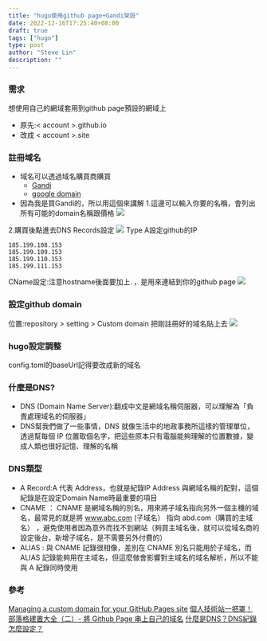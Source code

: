 ```yaml
---
title: "hugo使用github page+Gandi架設"
date: 2022-12-16T17:25:40+08:00
draft: true
tags: ["hugo"]
type: post
author: "Steve Lin"
description: ""
---
```



### 需求
想使用自己的網域套用到github page預設的網域上
- 原先:< account >.github.io
- 改成 < account >.site

### 註冊域名
- 域名可以透過域名購買商購買
    - [Gandi](https://www.gandi.net/en)
    - [google domain](https://domains.google/) 
- 因為我是買Gandi的，所以用這個來講解
1.這邊可以輸入你要的名稱，會列出所有可能的domain名稱跟價格
![](https://miro.medium.com/max/1400/0*57a9XnpMkfm00MkS.webp)

2.購買後點進去DNS Records設定
![](https://imgur.com/YQ60scC.jpg)
Type A設定github的IP
```
185.199.108.153
185.199.109.153
185.199.110.153
185.199.111.153
```
CName設定:注意hostname後面要加上`.`，是用來連結到你的github page
![](https://imgur.com/LLHTr1L.jpg)

### 設定github domain
位置:repository > setting > Custom domain
把剛註冊好的域名貼上去
![](https://imgur.com/XQoFjvA.jpg)

### hugo設定調整
config.toml的baseUrl記得要改成新的域名

### 什麼是DNS?
- DNS (Domain Name Server):翻成中文是網域名稱伺服器，可以理解為「負責處理域名的伺服器」
- DNS幫我們做了一些事情，DNS 就像生活中的地政事務所這樣的管理單位，透過幫每個 IP 位置取個名字，把這些原本只有電腦能夠理解的位置數據，變成人類也很好記憶、理解的名稱
### DNS類型
- A Record:A 代表 Address，也就是紀錄IP Address 與網域名稱的配對，這個紀錄是在設定Domain Name時最重要的項目
- CNAME ： CNAME 是網域名稱的別名，用來將子域名指向另外一個主機的域名，最常見的就是將 www.abc.com (子域名） 指向 abd.com（購買的主域名） ，避免使用者因為意外而找不到網站（夠買主域名後，就可以從域名商的設定後台，新增子域名，是不需要另外付費的）
- ALIAS : 與 CNAME 記錄很相像，差別在 CNAME 別名只能用於子域名，而 ALIAS 記錄能夠用在主域名，但這麼做會影響對主域名的域名解析，所以不能與 A 紀錄同時使用
### 參考
[Managing a custom domain for your GitHub Pages site](https://docs.github.com/en/pages/configuring-a-custom-domain-for-your-github-pages-site/managing-a-custom-domain-for-your-github-pages-site#configuring-an-apex-domain)
[個人技術站一把罩！部落格建置大全（二）- 將 Github Page 串上自己的域名](https://medium.com/%E5%89%8D%E7%AB%AF%E5%AF%A6%E5%8A%9B%E4%B8%89%E6%98%8E%E6%B2%BB/%E5%80%8B%E4%BA%BA%E6%8A%80%E8%A1%93%E7%AB%99%E4%B8%80%E6%8A%8A%E7%BD%A9-%E9%83%A8%E8%90%BD%E6%A0%BC%E5%BB%BA%E7%BD%AE%E5%A4%A7%E5%85%A8-%E4%BA%8C-%E5%B0%87-github-page-%E4%B8%B2%E4%B8%8A%E8%87%AA%E5%B7%B1%E7%9A%84%E5%9F%9F%E5%90%8D-8f7e11cf2687)
[什麼是DNS？DNS紀錄怎麼設定？](https://asper.tw/dns/)